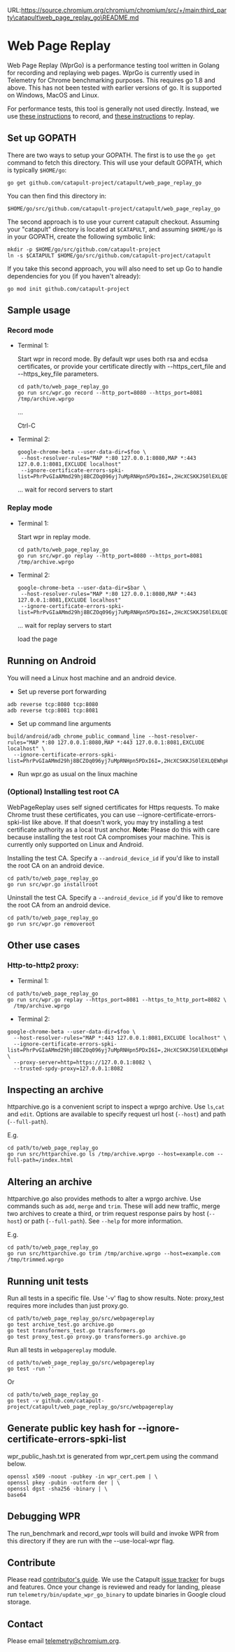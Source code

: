 URL:https://source.chromium.org/chromium/chromium/src/+/main:third_party\catapult\web_page_replay_go\README.md
# Web Page Replay
Web Page Replay (WprGo) is a performance testing tool written in Golang for
recording and replaying web pages. WprGo is currently used in Telemetry for
Chrome benchmarking purposes. This requires go 1.8 and above. This has not been
tested with earlier versions of go. It is supported on Windows, MacOS and Linux.

For performance tests, this tool is generally not used directly. Instead, we use [these instructions](https://source.chromium.org/chromium/chromium/src/+/main:tools/perf/recording_benchmarks.md) to record, and [these instructions](https://chromium.googlesource.com/catapult.git/+/HEAD/telemetry/docs/run_benchmarks_locally.md) to replay.

## Set up GOPATH

There are two ways to setup your GOPATH. The first is to use the `go get`
command to fetch this directory. This will use your default GOPATH, which
is typically `$HOME/go`:

```shell
go get github.com/catapult-project/catapult/web_page_replay_go
```

You can then find this directory in:

```shell
$HOME/go/src/github.com/catapult-project/catapult/web_page_replay_go
```

The second approach is to use your current catapult checkout. Assuming your
"catapult" directory is located at `$CATAPULT`, and assuming `$HOME/go` is in
your GOPATH, create the following symbolic link:

```shell
mkdir -p $HOME/go/src/github.com/catapult-project
ln -s $CATAPULT $HOME/go/src/github.com/catapult-project/catapult
```

If you take this second approach, you will also need to set up Go to handle
dependencies for you (if you haven't already):

```shell
go mod init github.com/catapult-project
```

## Sample usage

### Record mode
* Terminal 1:

  Start wpr in record mode. By default wpr uses both rsa and ecdsa certificates,
  or provide your certificate directly with --https_cert_file and --https_key_file
  parameters.

  ```shell
  cd path/to/web_page_replay_go
  go run src/wpr.go record --http_port=8080 --https_port=8081 /tmp/archive.wprgo
  ```
  ...

  Ctrl-C

* Terminal 2:

  ```shell
  google-chrome-beta --user-data-dir=$foo \
   --host-resolver-rules="MAP *:80 127.0.0.1:8080,MAP *:443 127.0.0.1:8081,EXCLUDE localhost"
   --ignore-certificate-errors-spki-list=PhrPvGIaAMmd29hj8BCZOq096yj7uMpRNHpn5PDxI6I=,2HcXCSKKJS0lEXLQEWhpHUfGuojiU0tiT5gOF9LP6IQ=
  ```
  ... wait for record servers to start

### Replay mode
* Terminal 1:

  Start wpr in replay mode.
  ```shell
  cd path/to/web_page_replay_go
  go run src/wpr.go replay --http_port=8080 --https_port=8081 /tmp/archive.wprgo
  ```

* Terminal 2:
  ```shell
  google-chrome-beta --user-data-dir=$bar \
   --host-resolver-rules="MAP *:80 127.0.0.1:8080,MAP *:443 127.0.0.1:8081,EXCLUDE localhost"
   --ignore-certificate-errors-spki-list=PhrPvGIaAMmd29hj8BCZOq096yj7uMpRNHpn5PDxI6I=,2HcXCSKKJS0lEXLQEWhpHUfGuojiU0tiT5gOF9LP6IQ=
  ```
  ... wait for replay servers to start

  load the page

## Running on Android

You will need a Linux host machine and an android device.

* Set up reverse port forwarding

```shell
adb reverse tcp:8080 tcp:8080
adb reverse tcp:8081 tcp:8081
```

* Set up command line arguments

```shell
build/android/adb_chrome_public_command_line --host-resolver-rules="MAP *:80 127.0.0.1:8080,MAP *:443 127.0.0.1:8081,EXCLUDE localhost" \
  --ignore-certificate-errors-spki-list=PhrPvGIaAMmd29hj8BCZOq096yj7uMpRNHpn5PDxI6I=,2HcXCSKKJS0lEXLQEWhpHUfGuojiU0tiT5gOF9LP6IQ=
```

* Run wpr.go as usual on the linux machine

### (Optional) Installing test root CA

WebPageReplay uses self signed certificates for Https requests. To make Chrome
trust these certificates, you can use --ignore-certificate-errors-spki-list
like above. If that doesn't work, you may try installing a test certificate
authority as a local trust anchor. **Note:** Please do this with care because
installing the test root CA compromises your machine. This is currently only
supported on Linux and Android.

Installing the test CA. Specify a `--android_device_id` if you'd like to install
the root CA on an android device.
```shell
cd path/to/web_page_replay_go
go run src/wpr.go installroot
```
Uninstall the test CA. Specify a `--android_device_id` if you'd like to remove
the root CA from an android device.

```shell
cd path/to/web_page_replay_go
go run src/wpr.go removeroot
```

## Other use cases

### Http-to-http2 proxy:

* Terminal 1:
```shell
cd path/to/web_page_replay_go
go run src/wpr.go replay --https_port=8081 --https_to_http_port=8082 \
  /tmp/archive.wprgo
```

* Terminal 2:
```shell
google-chrome-beta --user-data-dir=$foo \
  --host-resolver-rules="MAP *:443 127.0.0.1:8081,EXCLUDE localhost" \
  --ignore-certificate-errors-spki-list=PhrPvGIaAMmd29hj8BCZOq096yj7uMpRNHpn5PDxI6I=,2HcXCSKKJS0lEXLQEWhpHUfGuojiU0tiT5gOF9LP6IQ= \
  --proxy-server=http=https://127.0.0.1:8082 \
  --trusted-spdy-proxy=127.0.0.1:8082
```

## Inspecting an archive

httparchive.go is a convenient script to inspect a wprgo archive. Use `ls`,`cat`
and `edit`. Options are available to specify request url host (`--host`) and
path (`--full-path`).

E.g.

```shell
cd path/to/web_page_replay_go
go run src/httparchive.go ls /tmp/archive.wprgo --host=example.com --full-path=/index.html
```

## Altering an archive

httparchive.go also provides methods to alter a wprgo archive. Use commands such
as `add`, `merge` and `trim`. These will add new traffic, merge two archives to
create a third, or trim request response pairs by host (`--host`) or path
(`--full-path`). See `--help` for more information.

E.g.

```shell
cd path/to/web_page_replay_go
go run src/httparchive.go trim /tmp/archive.wprgo --host=example.com  /tmp/trimmed.wprgo
```

## Running unit tests
Run all tests in a specific file. Use '-v' flag to show results.
Note: proxy_test requires more includes than just proxy.go.
```shell
cd path/to/web_page_replay_go/src/webpagereplay
go test archive_test.go archive.go
go test transformers_test.go transformers.go
go test proxy_test.go proxy.go transformers.go archive.go
```

Run all tests in `webpagereplay` module.
```shell
cd path/to/web_page_replay_go/src/webpagereplay
go test -run ''
```
Or
```shell
cd path/to/web_page_replay_go
go test -v github.com/catapult-project/catapult/web_page_replay_go/src/webpagereplay
```

## Generate public key hash for --ignore-certificate-errors-spki-list
wpr_public_hash.txt is generated from wpr_cert.pem using the command below.
```shell
openssl x509 -noout -pubkey -in wpr_cert.pem | \
openssl pkey -pubin -outform der | \
openssl dgst -sha256 -binary | \
base64
```

## Debugging WPR
The run_benchmark and record_wpr tools will build and invoke WPR from this directory if they
are run with the --use-local-wpr flag.

## Contribute
Please read [contributor's guide][contribute]. We use the Catapult
[issue tracker][tracker] for bugs and features. Once your change is reviewed
and ready for landing, please run `telemetry/bin/update_wpr_go_binary` to update
binaries in Google cloud storage.

## Contact
Please email telemetry@chromium.org.

[contribute]: https://github.com/catapult-project/catapult/blob/master/CONTRIBUTING.md
[tracker]: https://github.com/catapult-project/catapult/issues
